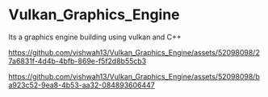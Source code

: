 # Vulkan_Graphics_Engine
Its a graphics engine building using vulkan and C++



https://github.com/vishwah13/Vulkan_Graphics_Engine/assets/52098098/27a6831f-4d4b-4bfb-869e-f5f2d8b55cb3




https://github.com/vishwah13/Vulkan_Graphics_Engine/assets/52098098/ba923c52-9ea8-4b53-aa32-084893606447

